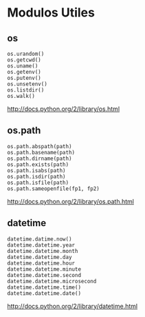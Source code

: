 # Modulos Utiles #

## os ##

	os.urandom()
	os.getcwd()
	os.uname()
	os.getenv()
	os.putenv()
	os.unsetenv()
	os.listdir()
	os.walk()
	
<http://docs.python.org/2/library/os.html>
	
## os.path ##

	os.path.abspath(path)
	os.path.basename(path)
	os.path.dirname(path)
	os.path.exists(path)
	os.path.isabs(path)
	os.path.isdir(path)
	os.path.isfile(path)
	os.path.sameopenfile(fp1, fp2)

<http://docs.python.org/2/library/os.path.html>

## datetime ##

	datetime.datime.now()
	datetime.datetime.year
	datetime.datetime.month
	datetime.datetime.day
	datetime.datetime.hour
	datetime.datetime.minute
	datetime.datetime.second
	datetime.datetime.microsecond
	datetime.datetime.time()
	datetime.datetime.date()

<http://docs.python.org/2/library/datetime.html>

	
